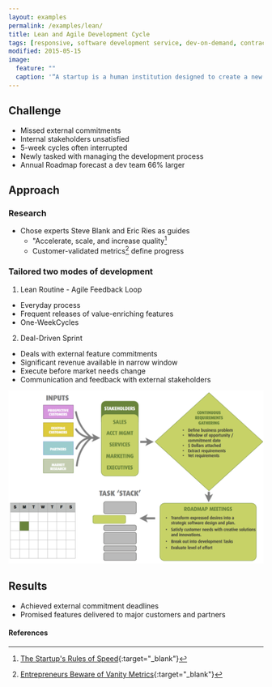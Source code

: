 ```yaml
---
layout: examples
permalink: /examples/lean/
title: Lean and Agile Development Cycle
tags: [responsive, software development service, dev-on-demand, contract, hourly, retainer, senior user experience engineer]
modified: 2015-05-15
image:
  feature: ""
  caption: '“A startup is a human institution designed to create a new product or service under conditions of extreme uncertainty.” -- Eric Ries'
---
```



## Challenge

* Missed external commitments
* Internal stakeholders unsatisfied 
* 5-week cycles often interrupted
* Newly tasked with managing the development process
* Annual Roadmap forecast a dev team 66% larger

## Approach

### Research

* Chose experts Steve Blank and Eric Ries as guides
  - "Accelerate, scale, and increase quality[^1]
  - Customer-validated metrics[^2] define progress

### Tailored two modes of development

1. Lean Routine - Agile Feedback Loop
  * Everyday process
  * Frequent releases of value-enriching features
  * One-WeekCycles 
2. Deal-Driven Sprint
  * Deals with external feature commitments
  * Significant revenue available in narrow window
  * Execute before market needs change
  * Communication and feedback with external stakeholders

![Tailored Lean Process](/assets/examples/lean/lean-agile-process.png)

## Results

* Achieved external commitment deadlines
* Promised features delivered to major customers and partners

#### References
[^1]:[The Startup's Rules of Speed](http://blogs.hbr.org/cs/2010/03/the_startups_rules_of_speed.html){:target="_blank"}
[^2]: [Entrepreneurs Beware of Vanity Metrics](http://blogs.hbr.org/cs/2010/02/entrepreneurs_beware_of_vanity_metrics.html){:target="_blank"}
